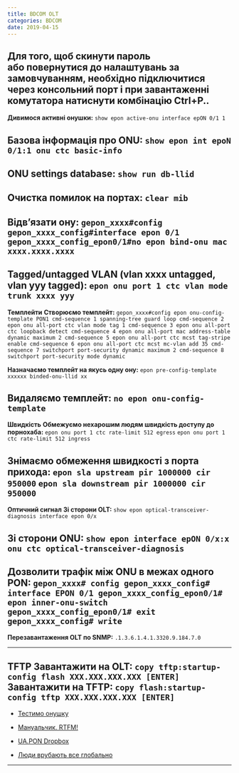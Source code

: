 ```yaml
---
title: BDCOM OLT
categories: BDCOM
date: 2019-04-15
---
```


**Для того, щоб скинути пароль або повернутися до налаштувань за замовчуванням, необхідно підключитися через консольний порт і при завантаженні комутатора натиснути комбінацію Ctrl+P.**.
-----

**Дивимося активні онушки:**
`show epon active-onu interface epON 0/1 1`

**Базова інформація про ONU:**
`show epon int epoN 0/1:1 onu ctc basic-info`
-----

**ONU settings database:**
`show run db-llid`
-----

**Очистка помилок на портах:**
`clear mib`
-----

**Відв’язати ону:**
`gepon_xxxx#config`
`gepon_xxxx_config#interface epon 0/1`
`gepon_xxxx_config_epon0/1#no epon bind-onu mac xxxx.xxxx.xxxx`
-----

**Tagged/untagged VLAN (vlan xxxx untagged, vlan yyy tagged):**
`epon onu port 1 ctc vlan mode trunk xxxx yyy`
-----

**Темплейти**
**Створюємо темплейт:**
`gepon_xxxx#config
epon onu-config-template PON1
 cmd-sequence 1 spanning-tree guard loop
 cmd-sequence 2 epon onu all-port ctc vlan mode tag 1
 cmd-sequence 3 epon onu all-port ctc loopback detect
 cmd-sequence 4 epon onu all-port mac address-table dynamic maximum 2
 cmd-sequence 5 epon onu all-port ctc mcst tag-stripe enable
 cmd-sequence 6 epon onu all-port ctc mcst mc-vlan add 35
 cmd-sequence 7 switchport port-security dynamic maximum 2
 cmd-sequence 8 switchport port-security mode dynamic`

**Назначаємо темплейт на якусь одну ону:**
`epon pre-config-template xxxxxx binded-onu-llid xx`

**Видаляємо темплейт:**
`no epon onu-config-template`
-----

**Швидкість**
**Обмежуємо нехарошим людям швидкість доступу до порнохаба:**
`epon onu port 1 ctc rate-limit 512 egress`
`epon onu port 1 ctc rate-limit 512 ingress`

**Знімаємо обмеження швидкості з порта прихода:**
`epon sla upstream pir 1000000 cir 950000`
`epon sla downstream pir 1000000 cir 950000`
-----

**Оптичний сигнал**
**Зі сторони OLT:**
`show epon optical-transceiver-diagnosis interface epon 0/x`

**Зі сторони ONU:**
`show epon interface epON 0/x:x onu ctc optical-transceiver-diagnosis`
-----

**Дозволити трафік між ONU в межах одного PON:**
`gepon_xxxx# config
gepon_xxxx_config# interface EPON 0/1
gepon_xxxx_config_epon0/1# epon inner-onu-switch
gepon_xxxx_config_epon0/1# exit
gepon_xxxx_config# write`
-----

**Перезавантаження OLT по SNMP:**
`.1.3.6.1.4.1.3320.9.184.7.0`

-----

**TFTP**
**Завантажити на OLT:**
`copy tftp:startup-config flash XXX.XXX.XXX.XXX [ENTER]`
**Завантажити на TFTP:**
`copy flash:startup-config tftp XXX.XXX.XXX.XXX [ENTER]`
-----

* <a href="http://incosoft.ua/novosti/test-of-compatibility-onu-fora-na-1001c-with-olt-bdcom-p3310b.html">Тестимо онушку</a>

* <a href="https://zaychik.info/wp-content/uploads/P3310B_Manual_Rus.pdf" target="_blank" rel="noopener">Мануальчик. RTFM!</a>

* <a title="Пишуть люди" href="https://www.dropbox.com/sh/xwbmgzj2y26mstv/AAA9r-WYHVT0e8FKKwhVFfV_a?dl=0" target="_blank" rel="noopener">UA.PON Dropbox</a>

* <a title="Пишуть люди" href="http://linuxsnippets.net/ru/snippet/%D0%B7%D0%B0%D0%BC%D0%B5%D1%82%D0%BA%D0%B8-%D0%BF%D0%BE-gpongepon-%D0%BD%D0%B0-%D0%BF%D1%80%D0%B8%D0%BC%D0%B5%D1%80%D0%B5-olt-bdcom-p3310b" target="_blank" rel="noopener">Люди врубають все глобально</a>

-----